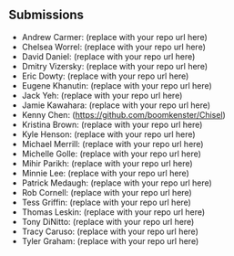 ## Submissions

* Andrew Carmer: (replace with your repo url here)
* Chelsea Worrel: (replace with your repo url here)
* David Daniel: (replace with your repo url here)
* Dmitry Vizersky: (replace with your repo url here)
* Eric Dowty: (replace with your repo url here)
* Eugene Khanutin: (replace with your repo url here)
* Jack Yeh: (replace with your repo url here)
* Jamie Kawahara: (replace with your repo url here)
* Kenny Chen: (https://github.com/boomkenster/Chisel)
* Kristina Brown: (replace with your repo url here)
* Kyle Henson: (replace with your repo url here)
* Michael Merrill: (replace with your repo url here)
* Michelle Golle: (replace with your repo url here)
* Mihir Parikh: (replace with your repo url here)
* Minnie Lee: (replace with your repo url here)
* Patrick Medaugh: (replace with your repo url here)
* Rob Cornell: (replace with your repo url here)
* Tess Griffin: (replace with your repo url here)
* Thomas Leskin: (replace with your repo url here)
* Tony DiNitto: (replace with your repo url here)
* Tracy Caruso: (replace with your repo url here)
* Tyler Graham: (replace with your repo url here)
